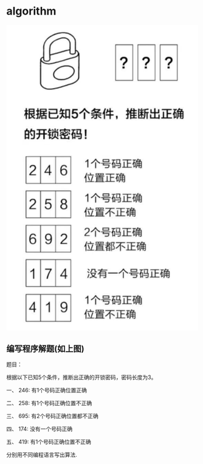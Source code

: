 # algorithm

![avatar](https://github.com/zhangyiren/algorithm/blob/master/guessPassword/screenshot/pwd.jpg)

## 编写程序解题(如上图)

题目：

根据以下已知5个条件，推断出正确的开锁密码，密码长度为3。

一、 246: 有1个号码正确位置正确

二、 258: 有1个号码正确位置不正确

三、 695: 有2个号码正确位置都不正确

四、 174: 没有一个号码正确

五、 419: 有1个号码正确位置不正确

分别用不同编程语言写出算法.












